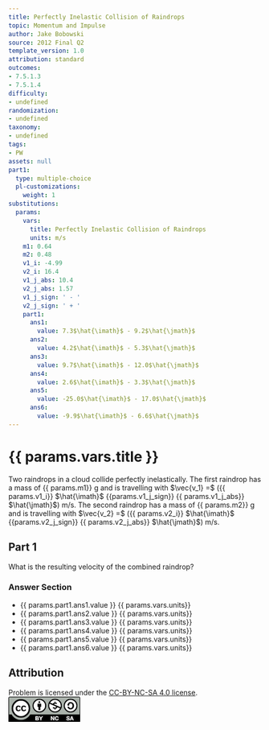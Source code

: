 ```yaml
---
title: Perfectly Inelastic Collision of Raindrops
topic: Momentum and Impulse
author: Jake Bobowski
source: 2012 Final Q2
template_version: 1.0
attribution: standard
outcomes:
- 7.5.1.3
- 7.5.1.4
difficulty:
- undefined
randomization:
- undefined
taxonomy:
- undefined
tags:
- PW
assets: null
part1:
  type: multiple-choice
  pl-customizations:
    weight: 1
substitutions:
  params:
    vars:
      title: Perfectly Inelastic Collision of Raindrops
      units: m/s
    m1: 0.64
    m2: 0.48
    v1_i: -4.99
    v2_i: 16.4
    v1_j_abs: 10.4
    v2_j_abs: 1.57
    v1_j_sign: ' - '
    v2_j_sign: ' + '
    part1:
      ans1:
        value: 7.3$\hat{\imath}$ - 9.2$\hat{\jmath}$
      ans2:
        value: 4.2$\hat{\imath}$ - 5.3$\hat{\jmath}$
      ans3:
        value: 9.7$\hat{\imath}$ - 12.0$\hat{\jmath}$
      ans4:
        value: 2.6$\hat{\imath}$ - 3.3$\hat{\jmath}$
      ans5:
        value: -25.0$\hat{\imath}$ - 17.0$\hat{\jmath}$
      ans6:
        value: -9.9$\hat{\imath}$ - 6.6$\hat{\jmath}$
---
```

# {{ params.vars.title }}
Two raindrops in a cloud collide perfectly inelastically. The first raindrop has a mass of {{ params.m1}} g and is travelling with $\vec{v_1} =$ ({{ params.v1_i}} $\hat{\imath}$ {{params.v1_j_sign}} {{ params.v1_j_abs}} $\hat{\jmath}$) m/s.
The second raindrop has a mass of {{ params.m2}} g and is travelling with $\vec{v_2} =$ ({{ params.v2_i}} $\hat{\imath}$ {{params.v2_j_sign}} {{ params.v2_j_abs}} $\hat{\jmath}$) m/s.

## Part 1

What is the resulting velocity of the combined raindrop?

### Answer Section

- {{ params.part1.ans1.value }} {{ params.vars.units}}
- {{ params.part1.ans2.value }} {{ params.vars.units}}
- {{ params.part1.ans3.value }} {{ params.vars.units}}
- {{ params.part1.ans4.value }} {{ params.vars.units}}
- {{ params.part1.ans5.value }} {{ params.vars.units}}
- {{ params.part1.ans6.value }} {{ params.vars.units}}

## Attribution

Problem is licensed under the [CC-BY-NC-SA 4.0 license](https://creativecommons.org/licenses/by-nc-sa/4.0/).<br> ![The Creative Commons 4.0 license requiring attribution-BY, non-commercial-NC, and share-alike-SA license.](https://raw.githubusercontent.com/firasm/bits/master/by-nc-sa.png)